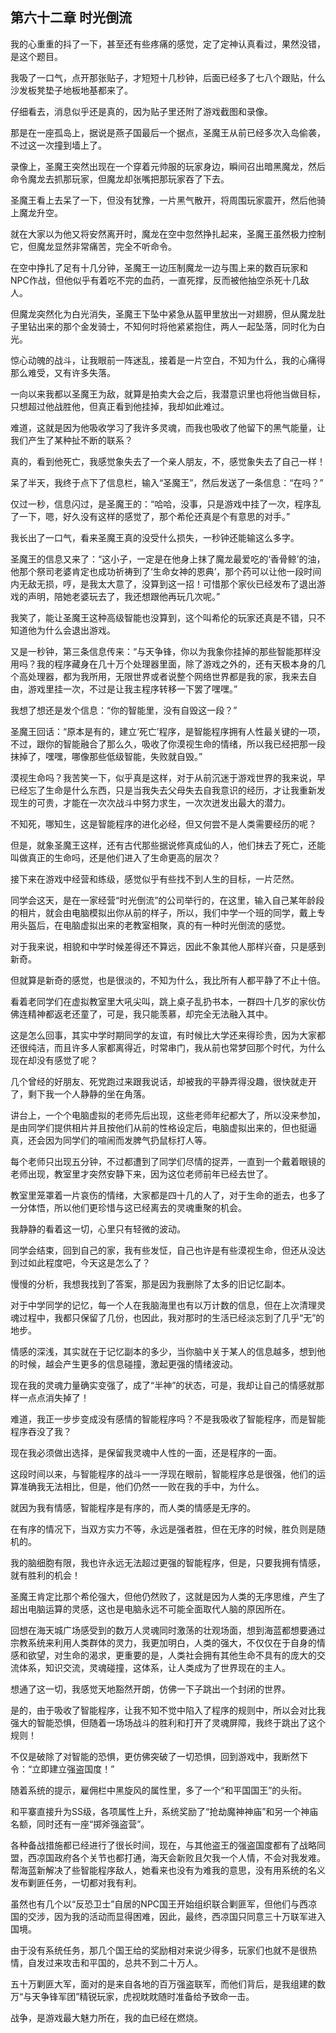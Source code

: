## 第六十二章 时光倒流

我的心重重的抖了一下，甚至还有些疼痛的感觉，定了定神认真看过，果然没错，是这个题目。

我吸了一口气，点开那张贴子，才短短十几秒钟，后面已经多了七八个跟贴，什么沙发板凳垫子地板地基都来了。

仔细看去，消息似乎还是真的，因为贴子里还附了游戏截图和录像。

那是在一座孤岛上，据说是燕子国最后一个据点，圣魔王从前已经多次入岛偷袭，不过这一次撞到墙上了。

录像上，圣魔王突然出现在一个穿着元帅服的玩家身边，瞬间召出暗黑魔龙，然后命令魔龙去抓那玩家，但魔龙却张嘴把那玩家吞了下去。

圣魔王看上去呆了一下，但没有犹豫，一片黑气散开，将周围玩家震开，然后他骑上魔龙升空。

就在大家以为他又将安然离开时，魔龙在空中忽然挣扎起来，圣魔王虽然极力控制它，但魔龙显然非常痛苦，完全不听命令。

在空中挣扎了足有十几分钟，圣魔王一边压制魔龙一边与围上来的数百玩家和NPC作战，但他似乎有着吃不完的血药，一直死撑，反而被他抽空杀死十几敌人。

但魔龙突然化为白光消失，圣魔王下坠中紧急从盔甲里放出一对翅膀，但从魔龙肚子里钻出来的那个金发骑士，不知何时将他紧紧抱住，两人一起坠落，同时化为白光。

惊心动魄的战斗，让我眼前一阵迷乱，接着是一片空白，不知为什么，我的心痛得那么难受，又有许多失落。

一向以来我都以圣魔王为敌，就算是拍卖大会之后，我潜意识里也将他当做目标，只想超过他战胜他，但真正看到他挂掉，我却如此难过。

难道，这就是因为他吸收学习了我许多灵魂，而我也吸收了他留下的黑气能量，让我们产生了某种扯不断的联系？

真的，看到他死亡，我感觉象失去了一个亲人朋友，不，感觉象失去了自己一样！

呆了半天，我终于点下了信息栏，输入“圣魔王”，然后发送了一条信息：“在吗？”

仅过一秒，信息闪过，是圣魔王的：“哈哈，没事，只是游戏中挂了一次，程序乱了一下，嗯，好久没有这样的感觉了，那个希伦还真是个有意思的对手。”

我长出了一口气，看来圣魔王真的没受什么损失，一秒钟还能输这么多字。

圣魔王的信息又来了：“这小子，一定是在他身上抹了魔龙最爱吃的‘香骨鲸’的油，他那个祭司老婆肯定也成功祈祷到了‘生命女神的恩典’，那个药可以让他一段时间内无敌无损，哼，是我太大意了，没算到这一招！可惜那个家伙已经发布了退出游戏的声明，陪她老婆玩去了，我还想跟他再玩几次呢。”

我笑了，能让圣魔王这种高级智能也没算到，这个叫希伦的玩家还真是不错，只不知道他为什么会退出游戏。

又是一秒钟，第三条信息传来：“与天争锋，你以为我象你挂掉的那些智能那样没用吗？我的程序藏身在几十万个处理器里面，除了游戏之外的，还有天极本身的几个高处理器，都为我所用，无限世界或者说整个网络世界都是我的家，我来去自由，游戏里挂一次，不过是让我主程序转移一下罢了嘿嘿。”

我想了想还是发个信息：“你的智能里，没有自毁这一段？”

圣魔王回话：“原本是有的，建立‘死亡’程序，是智能程序拥有人性最关键的一项，不过，跟你的智能融合了那么久，吸收了你漠视生命的情绪，所以我已经把那一段抹掉了，嘿嘿，哪像那些低级智能，失败就自毁。”

漠视生命吗？我苦笑一下，似乎真是这样，对于从前沉迷于游戏世界的我来说，早已经忘了生命是什么东西，只是当我失去父母失去自我意识的经历，才让我重新发现生的可贵，才能在一次次战斗中努力求生，一次次迸发出最大的潜力。

不知死，哪知生，这是智能程序的进化必经，但又何尝不是人类需要经历的呢？

但是，就象圣魔王这样，还有古代那些据说修真成仙的人，他们抹去了死亡，还能叫做真正的生命吗，还是他们进入了生命更高的层次？

接下来在游戏中经营和练级，感觉似乎有些找不到人生的目标，一片茫然。

同学会这天，是在一家经营“时光倒流”的公司举行的，在这里，输入自己某年龄段的相片，就会由电脑模拟出你从前的样子，所以，我们中学一个班的同学，戴上专用头盔后，在电脑虚拟出来的老教室相聚，真的有一种时光倒流的感觉。

对于我来说，相貌和中学时候差得还不算远，因此不象其他人那样兴奋，只是感到新奇。

但就算是新奇的感觉，也是很淡的，不知为什么，我比所有人都平静了不止十倍。

看着老同学们在虚拟教室里大吼尖叫，跳上桌子乱扔书本，一群四十几岁的家伙仿佛连精神都返老还童了，可是，我只能羡慕，却完全无法融入其中。

这是怎么回事，其实中学时期同学的友谊，有时候比大学还来得珍贵，因为大家都还很纯洁，而且许多人家都离得近，时常串门，我从前也常梦回那个时代，为什么现在却没有感觉了呢？

几个曾经的好朋友、死党跑过来跟我说话，却被我的平静弄得没趣，很快就走开了，剩下我一个人静静的坐在角落。

讲台上，一个个电脑虚拟的老师先后出现，这些老师年纪都大了，所以没来参加，是由同学们提供相片并且按他们从前的性格设定后，电脑虚拟出来的，但也挺逼真，还会因为同学们的喧闹而发脾气扔鼠标打人等。

每个老师只出现五分钟，不过都遭到了同学们尽情的捉弄，一直到一个戴着眼镜的老师出现，教室里才突然安静下来，因为这位老师前年已经去世了。

教室里笼罩着一片哀伤的情绪，大家都是四十几的人了，对于生命的逝去，也多了一分体悟，所以他们更珍惜与这已经离去的灵魂重聚的机会。

我静静的看着这一切，心里只有轻微的波动。

同学会结束，回到自己的家，我有些发怔，自己也许是有些漠视生命，但还从没达到过如此程度吧，今天这是怎么了？

慢慢的分析，我想我找到了答案，那是因为我删除了太多的旧记忆副本。

对于中学同学的记忆，每一个人在我脑海里也有以万计数的信息，但在上次清理灵魂过程中，我都只保留了几份，也因此，我对那时的生活已经淡忘到了几乎“无”的地步。

情感的深浅，其实就在于记忆副本的多少，当你脑中关于某人的信息越多，想到他的时候，越会产生更多的信息碰撞，激起更强的情绪波动。

现在我的灵魂力量确实变强了，成了“半神”的状态，可是，我却让自己的情感就那样一点点消失掉了！

难道，我正一步步变成没有感情的智能程序吗？不是我吸收了智能程序，而是智能程序吞没了我？

现在我必须做出选择，是保留我灵魂中人性的一面，还是程序的一面。

这段时间以来，与智能程序的战斗一一浮现在眼前，智能程序总是很强，他们的运算准确我无法相比，但是，他们仍然一一败在我的手中，为什么。

就因为我有情感，智能程序是有序的，而人类的情感是无序的。

在有序的情况下，当双方实力不等，永远是强者胜，但在无序的时候，胜负则是随机的。

我的脑细胞有限，我也许永远无法超过更强的智能程序，但是，只要我拥有情感，就有胜利的机会！

圣魔王肯定比那个希伦强大，但他仍然败了，这就是因为人类的无序思维，产生了超出电脑运算的灵感，这也是电脑永远不可能全面取代人脑的原因所在。

回想在海天城广场感受到的数万人灵魂同时激荡的壮观场面，想到海蓝都想要通过宗教系统来利用人类群体的灵力，我更加明白，人类的强大，不仅仅在于自身的情感和欲望，对生命的渴求，更重要的是，人类社会拥有其他生命不具有的庞大的交流体系，知识交流，灵魂碰撞，这体系，让人类成为了世界现在的主人。

想通了这一切，我感觉天地豁然开朗，仿佛一下子跳出一个封闭的世界。

是的，由于吸收了智能程序，让我不知不觉中陷入了程序的规则中，所以会对比我强大的智能恐惧，但随着一场场战斗的胜利和打开了灵魂屏障，我终于跳出了这个规则！

不仅是破除了对智能的恐惧，更仿佛突破了一切恐惧，回到游戏中，我断然下令：“立即建立强盗国度！”

随着系统的提示，雇佣栏中黑旋风的属性里，多了一个“和平国国王”的头衔。

和平寨直接升为SS级，各项属性上升，系统奖励了“抢劫魔神神庙”和另一个神庙名额，同时还有一座“掷斧强盗营”。

各种备战措施都已经进行了很长时间，现在，与其他盗王的强盗国度都有了战略同盟，西凉国政府各个关节也都打通，海天会新败且欠我一个人情，不会对我发难。帮海蓝新解决了些智能程序敌人，她看来也没有为难我的意思，没有用系统的名义发布剿匪任务，一切都对我有利。

虽然也有几个以“反恐卫士”自居的NPC国王开始组织联合剿匪军，但他们与西凉国的交涉，因为我的活动而显得困难，因此，最终，西凉国只同意三十万联军进入国境。

由于没有系统任务，那几个国王给的奖励相对来说少得多，玩家们也就不是很热情，自发过来攻击和平国的，总共不到二十万人。

五十万剿匪大军，面对的是来自各地的百万强盗联军，而他们背后，是我组建的数万“与天争锋军团”精锐玩家，虎视眈眈随时准备给予致命一击。

战争，是游戏最大魅力所在，我的血已经在燃烧。

